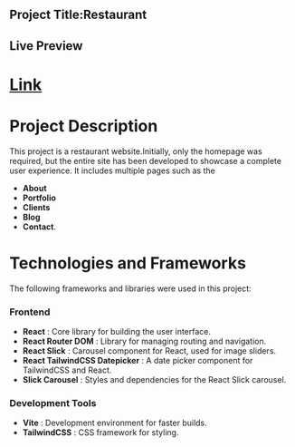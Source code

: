 ## Project Title:Restaurant

## Live Preview
# [Link](https://arabcuisineresturant.netlify.app/)

# Project Description
This project is a restaurant website.Initially, only the homepage was required, but the entire site has been developed to showcase a complete user experience. It includes multiple pages such as the
* **About** 
* **Portfolio**
* **Clients**
* **Blog**
* **Contact**.

# Technologies and Frameworks
The following frameworks and libraries were used in this project:

### Frontend
* **React** : Core library for building the user interface.
* **React Router DOM** : Library for managing routing and navigation.
* **React Slick** : Carousel component for React, used for image sliders.
* **React TailwindCSS Datepicker** : A date picker component for TailwindCSS and React.
* **Slick Carousel** : Styles and dependencies for the React Slick carousel.

### Development Tools
* **Vite** : Development environment for faster builds.
* **TailwindCSS** : CSS framework for styling.
